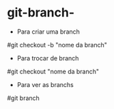 # git-branch-

* Para criar uma branch

  
#git checkout -b "nome da branch"

* Para trocar de branch

  
#git checkout "nome da branch"

* Para ver as branchs


#git branch
